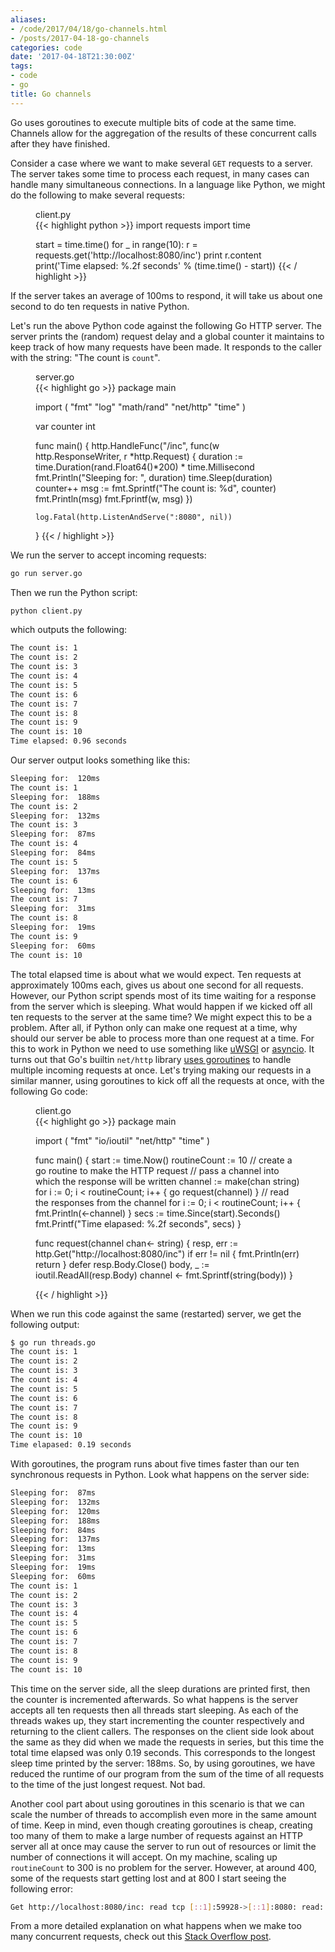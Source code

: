 ```yaml
---
aliases:
- /code/2017/04/18/go-channels.html
- /posts/2017-04-18-go-channels
categories: code
date: '2017-04-18T21:30:00Z'
tags:
- code
- go
title: Go channels
---
```


Go uses goroutines to execute multiple bits of code at the same time. Channels allow for the aggregation of the results of these concurrent calls after they have finished.

Consider a case where we want to make several `GET` requests to a server. The server takes some time to process each request, in many cases can handle many simultaneous connections. In a language like Python, we might do the following to make several requests:

<figure>
<figcaption>client.py</figcaption>
{{< highlight python >}}
import requests
import time

start = time.time()
for _ in range(10):
    r = requests.get('http://localhost:8080/inc')
    print r.content
print('Time elapsed: %.2f seconds' % (time.time() - start))
{{< / highlight >}}
</figure>

If the server takes an average of 100ms to respond, it will take us about one second to do ten requests in native Python.

Let's run the above Python code against the following Go HTTP server. The server prints the (random) request delay and a global counter it maintains to keep track of how many requests have been made. It responds to the caller with the string: "The count is `count`".

<figure>
<figcaption>server.go</figcaption>
{{< highlight go >}}
package main

import (
    "fmt"
    "log"
    "math/rand"
    "net/http"
    "time"
)

var counter int

func main() {
    http.HandleFunc("/inc", func(w http.ResponseWriter, r *http.Request) {
        duration := time.Duration(rand.Float64()*200) * time.Millisecond
        fmt.Println("Sleeping for: ", duration)
        time.Sleep(duration)
        counter++
        msg := fmt.Sprintf("The count is: %d", counter)
        fmt.Println(msg)
        fmt.Fprintf(w, msg)
    })

    log.Fatal(http.ListenAndServe(":8080", nil))
}
{{< / highlight >}}
</figure>

We run the server to accept incoming requests:

```sh
go run server.go
```

Then we run the Python script:

```sh
python client.py
```

which outputs the following:

```sh
The count is: 1
The count is: 2
The count is: 3
The count is: 4
The count is: 5
The count is: 6
The count is: 7
The count is: 8
The count is: 9
The count is: 10
Time elapsed: 0.96 seconds
```

Our server output looks something like this:

```sh
Sleeping for:  120ms
The count is: 1
Sleeping for:  188ms
The count is: 2
Sleeping for:  132ms
The count is: 3
Sleeping for:  87ms
The count is: 4
Sleeping for:  84ms
The count is: 5
Sleeping for:  137ms
The count is: 6
Sleeping for:  13ms
The count is: 7
Sleeping for:  31ms
The count is: 8
Sleeping for:  19ms
The count is: 9
Sleeping for:  60ms
The count is: 10
```

The total elapsed time is about what we would expect. Ten requests at approximately 100ms each, gives us about one second for all requests. However, our Python script spends most of its time waiting for a response from the server which is sleeping. What would happen if we kicked off all ten requests to the server at the same time? We might expect this to be a problem. After all, if Python only can make one request at a time, why should our server be able to process more than one request at a time. For this to work in Python we need to use something like [uWSGI](https://uwsgi-docs.readthedocs.io/en/latest/) or [asyncio](https://docs.python.org/3/library/asyncio.html). It turns out that Go's builtin `net/http` library [uses goroutines](https://golang.org/src/net/http/server.go?s=83696:83751#L2668) to handle multiple incoming requests at once. Let's trying making our requests in a similar manner, using goroutines to kick off all the requests at once, with the following Go code:

<figure>
<figcaption>client.go</figcaption>
{{< highlight go >}}
package main

import (
    "fmt"
    "io/ioutil"
    "net/http"
    "time"
)

func main() {
    start := time.Now()
    routineCount := 10
    // create a go routine to make the HTTP request
    // pass a channel into which the response will be written
    channel := make(chan string)
    for i := 0; i < routineCount; i++ {
        go request(channel)
    }
    // read the responses from the channel
    for i := 0; i < routineCount; i++ {
        fmt.Println(<-channel)
    }
    secs := time.Since(start).Seconds()
    fmt.Printf("Time elapased: %.2f seconds", secs)
}

func request(channel chan<- string) {
    resp, err := http.Get("http://localhost:8080/inc")
    if err != nil {
        fmt.Println(err)
        return
    }
    defer resp.Body.Close()
    body, _ := ioutil.ReadAll(resp.Body)
    channel <- fmt.Sprintf(string(body))
}

{{< / highlight >}}
</figure>

When we run this code against the same (restarted) server, we get the following output:

```sh
$ go run threads.go
The count is: 1
The count is: 2
The count is: 3
The count is: 4
The count is: 5
The count is: 6
The count is: 7
The count is: 8
The count is: 9
The count is: 10
Time elapased: 0.19 seconds
```

With goroutines, the program runs about five times faster than our ten synchronous requests in Python. Look what happens on the server side:

```sh
Sleeping for:  87ms
Sleeping for:  132ms
Sleeping for:  120ms
Sleeping for:  188ms
Sleeping for:  84ms
Sleeping for:  137ms
Sleeping for:  13ms
Sleeping for:  31ms
Sleeping for:  19ms
Sleeping for:  60ms
The count is: 1
The count is: 2
The count is: 3
The count is: 4
The count is: 5
The count is: 6
The count is: 7
The count is: 8
The count is: 9
The count is: 10
```

This time on the server side, all the sleep durations are printed first, then the counter is incremented afterwards. So what happens is the server accepts all ten requests then all threads start sleeping. As each of the threads wakes up, they start incrementing the counter respectively and returning to the client callers. The responses on the client side look about the same as they did when we made the requests in series, but this time the total time elapsed was only 0.19 seconds. This corresponds to the longest sleep time printed by the server: 188ms. So, by using goroutines, we have reduced the runtime of our program from the sum of the time of all requests to the time of the just longest request. Not bad.

Another cool part about using goroutines in this scenario is that we can scale the number of threads to accomplish even more in the same amount of time. Keep in mind, even though creating goroutines is cheap, creating too many of them to make a large number of requests against an HTTP server all at once may cause the server to run out of resources or limit the number of connections it will accept. On my machine, scaling up `routineCount` to 300 is no problem for the server. However, at around 400, some of the requests start getting lost and at 800 I start seeing the following error:

```sh
Get http://localhost:8080/inc: read tcp [::1]:59928->[::1]:8080: read: connection reset by peer
```

From a more detailed explanation on what happens when we make too many concurrent requests, check out this [Stack Overflow post](http://stackoverflow.com/questions/37774624/go-http-get-concurrency-and-connection-reset-by-peer).